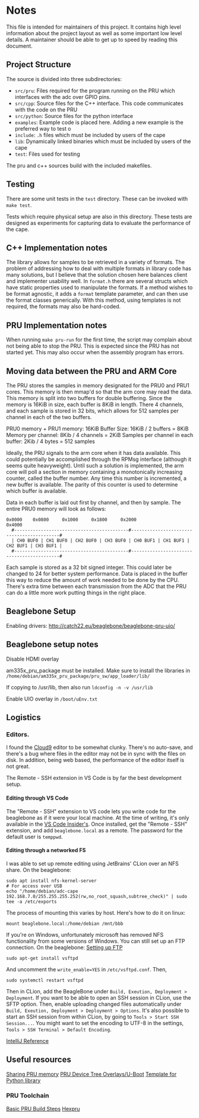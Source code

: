 # Notes
This file is intended for maintainers of this project. It contains high level 
information about the project layout as well as some important low level details.
A maintainer should be able to get up to speed by reading this document.

## Project Structure
The source is divided into three subdirectories:
- `src/pru`: Files required for the program running on the PRU which interfaces with the adc over GPIO pins.
- `src/cpp`: Source files for the C++ interface. This code communicates with the code on the PRU
- `src/python`: Source files for the python interface
- `examples`: Example code is placed here. Adding a new example is the preferred way to test o
- `include`: `.h` files which must be included by users of the cape
- `lib`: Dynamically linked binaries which must be included by users of the cape
- `test`: Files used for testing

The pru and c++ sources build with the included makefiles.

## Testing
There are some unit tests in the `test` directory. These can be invoked with `make test`.

Tests which require physical setup are also in this directory. These tests are designed as experiments
for capturing data to evaluate the performance of the cape. 

## C++ Implementation notes
The library allows for samples to be retrieved in a variety of formats. The problem of addressing how to 
deal with multiple formats in library code has many solutions, but I believe that the solution chosen
here balances client and implementer usability well. In `format.h` there are several structs which have
static properties used to manipulate the formats. If a method wishes to be format agnostic, it adds
a `format` template parameter, and can then use the format classes generically. With this method, using 
templates is not required, the formats may also be hard-coded.

## PRU Implementation notes
When running `make pru-run` for the first time, the script may complain about not being able to stop the
PRU. This is expected since the PRU has not started yet. This may also occur when the assembly program
has errors.

## Moving data between the PRU and ARM Core
The PRU stores the samples in memory designated for the PRU0 and PRU1 cores. This memory is then mmap'd so that
the arm core may read the data. This memory is split into two buffers for double buffering. Since the
memory is 16KiB in size, each buffer is 8KiB in length. There 4 channels, and each sample is stored in 
32 bits, which allows for 512 samples per channel in each of the two buffers.

PRU0 memory + PRU1 memory: 16KiB
Buffer Size: 16KiB / 2 buffers = 8KiB
Memory per channel: 8Kib / 4 channels = 2KiB
Samples per channel in each buffer: 2Kib / 4 bytes = 512 samples

Ideally, the PRU signals to the arm core when it has data available. This could potentially be accomplished
through the RPMsg interface (although it seems quite heavyweight). Until such a solution is implemented, 
the arm core will poll a section in memory containing a monotonically increasing counter, called the 
buffer number. Any time this number is incremented, a new buffer is available. The parity of this 
counter is used to determine which buffer is available.

Data in each buffer is laid out first by channel, and then by sample. The entire PRU0 memory will look as follows:
```
0x0000    0x0800     0x1000     0x1800     0x2000                                      0x4000
  #-------------------------------------------#-------------------------------------------#
  | CH0 BUF0 | CH1 BUF0 | CH2 BUF0 | CH3 BUF0 | CH0 BUF1 | CH1 BUF1 | CH2 BUF1 | CH3 BUF1 |
  #-------------------------------------------#-------------------------------------------#
```
Each sample is stored as a 32 bit signed integer. This could later be changed to 24 for better system performance.
Data is placed in the buffer this way to reduce the amount of work needed to be done by the CPU. There's extra
time between each transmission from the ADC that the PRU can do a little more work putting things in the right place.

## Beaglebone Setup

Enabling drivers: http://catch22.eu/beaglebone/beaglebone-pru-uio/

## Beaglebone setup notes

Disable HDMI overlay

am335x_pru_package must be installed. Make sure to install the libraries in `/home/debian/am335x_pru_package/pru_sw/app_loader/lib/`

If copying to /usr/lib, then also run `ldconfig -n -v /usr/lib`

Enable UIO overlay in `/boot/uEnv.txt`

## Logistics
### Editors.
I found the [Cloud9](http://beaglebone.local:3000/ide.html) editor to be somewhat clunky. There's no auto-save,
and there's a bug where files in the editor may not be in sync with the files on disk. In addition, being web
based, the performance of the editor itself is not great.

The Remote - SSH extension in VS Code is by far the best development setup.

#### Editing through VS Code

The "Remote - SSH" extension to VS code lets you write code for the beaglebone as if it were your local machine. At the time of writing, it's only available in the [VS Code Insider's](https://code.visualstudio.com/insiders/). Once installed, get the "Remote - SSH" extension, and add `beaglebone.local` as a remote. The password for the default user is `temppwd`.

#### Editing through a networked FS

I was able to set up remote editing using JetBrains' CLion over an NFS share. On the beaglebone:
```
sudo apt install nfs-kernel-server
# For access over USB
echo "/home/debian/adc-cape 192.168.7.0/255.255.255.252(rw,no_root_squash,subtree_check)" | sudo tee -a /etc/exports
```

The process of mounting this varies by host. Here's how to do it on linux:
```
mount beaglebone.local:/home/debian /mnt/bbb
```

If you're on Windows, unfortunately microsoft has removed NFS functionality from some versions of Windows. You can still
set up an FTP connection. On the beaglebone:
[Setting up FTP](https://www.digitalocean.com/community/tutorials/how-to-set-up-vsftpd-for-a-user-s-directory-on-debian-9)
```
sudo apt-get install vsftpd
```
And uncomment the `write_enable=YES` in `/etc/vsftpd.conf`. Then,
```
sudo systemctl restart vsftpd
```

Then in CLion, add the BeagleBone under `Build, Exeution, Deployment > Deployment`. If you want to be able to open
an SSH session in CLion, use the SFTP option. Then, enable uploading changed files automatically under
`Build, Exeution, Deployment > Deployment > Options`. It's also possible to start an SSH session from within 
CLion, by going to `Tools > Start SSH Session...`. You might want to set the encoding to UTF-8 in the settings,
 `Tools > SSH Terminal > Default Encoding`. 

[IntelliJ Reference](https://www.jetbrains.com/help/idea/uploading-and-downloading-files.html#automaticUploadOnUpdate)

## Useful resources

[Sharing PRU memory](http://catch22.eu/beaglebone/beaglebone-pru-ipc/)
[PRU Device Tree Overlays/U-Boot](https://www.ofitselfso.com/BeagleNotes/Beaglebone_Black_And_Device_Tree_Overlays.php)
[Template for Python library](https://github.com/beagleboard/am335x_pru_package/blob/master/pru_sw/app_loader/python/prussdrv/clib.py)

### PRU Toolchain
[Basic PRU Build Steps](http://catch22.eu/beaglebone/beaglebone-pru-ipc/)
[Hexpru](http://downloads.ti.com/docs/esd/SPRUHV6/invoking-the-hex-conversion-utility-with-a-command-file-stdz079298.html)
